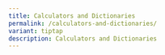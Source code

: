 ```yaml
---
title: Calculators and Dictionaries
permalink: /calculators-and-dictionaries/
variant: tiptap
description: Calculators and Dictionaries
---
```

<p></p>